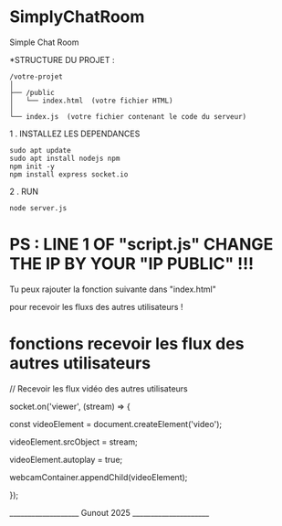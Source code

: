 # SimplyChatRoom

Simple Chat Room 

*STRUCTURE DU PROJET :

    /votre-projet
    │
    ├── /public
    │   └── index.html  (votre fichier HTML)
    │
    └── index.js  (votre fichier contenant le code du serveur)


1 . INSTALLEZ LES DEPENDANCES
    
    sudo apt update
    sudo apt install nodejs npm
    npm init -y
    npm install express socket.io


2 . RUN     

    node server.js

# PS : LINE 1 OF "script.js" CHANGE THE IP BY YOUR "IP PUBLIC" !!!



Tu peux rajouter la fonction suivante dans "index.html" 

pour recevoir les fluxs des autres utilisateurs !


# fonctions recevoir les flux des autres utilisateurs 


// Recevoir les flux vidéo des autres utilisateurs

socket.on('viewer', (stream) => {

const videoElement = document.createElement('video');

videoElement.srcObject = stream;

videoElement.autoplay = true;

webcamContainer.appendChild(videoElement);
        
});


___________________ Gunout 2025 _____________________

